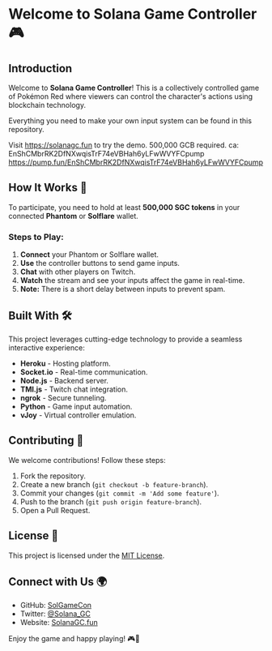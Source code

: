 # Welcome to Solana Game Controller 🎮

## Introduction
Welcome to **Solana Game Controller**! This is a collectively controlled game of Pokémon Red where viewers can control the character's actions using blockchain technology.

Everything you need to make your own input system can be found in this repository.

Visit https://solanagc.fun to try the demo. 500,000 GCB required.
ca: EnShCMbrRK2DfNXwqisTrF74eVBHah6yLFwWVYFCpump
https://pump.fun/EnShCMbrRK2DfNXwqisTrF74eVBHah6yLFwWVYFCpump

## How It Works 🚀
To participate, you need to hold at least **500,000 SGC tokens** in your connected **Phantom** or **Solflare** wallet.

### Steps to Play:
1. **Connect** your Phantom or Solflare wallet.
2. **Use** the controller buttons to send game inputs.
3. **Chat** with other players on Twitch.
4. **Watch** the stream and see your inputs affect the game in real-time.
5. **Note:** There is a short delay between inputs to prevent spam.

## Built With 🛠️
This project leverages cutting-edge technology to provide a seamless interactive experience:
- **Heroku** - Hosting platform.
- **Socket.io** - Real-time communication.
- **Node.js** - Backend server.
- **TMI.js** - Twitch chat integration.
- **ngrok** - Secure tunneling.
- **Python** - Game input automation.
- **vJoy** - Virtual controller emulation.

## Contributing 🤝
We welcome contributions! Follow these steps:
1. Fork the repository.
2. Create a new branch (`git checkout -b feature-branch`).
3. Commit your changes (`git commit -m 'Add some feature'`).
4. Push to the branch (`git push origin feature-branch`).
5. Open a Pull Request.

## License 📜
This project is licensed under the [MIT License](LICENSE).

## Connect with Us 🌍
- GitHub: [SolGameCon](https://github.com/SolGameCon/solana-controller)
- Twitter: [@Solana_GC](https://twitter.com/solana_gc)
- Website: [SolanaGC.fun](https://solanagc.fun)

Enjoy the game and happy playing! 🎮🚀

